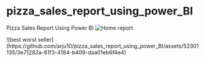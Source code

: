 # pizza_sales_report_using_power_BI
Pizza Sales Report Using Power BI
![Home report](https://github.com/arju10/pizza_sales_report_using_power_BI/assets/52301135/cb78232f-b7be-4971-a628-6022b9174020)
</br>
</hr>
![best worst seller](https://github.com/arju10/pizza_sales_report_using_power_BI/assets/52301135/3e71282a-61f3-4184-b409-daa01eb6f4e4)
